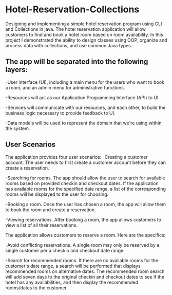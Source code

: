 # Hotel-Reservation-Collections
Designing and implementing a simple hotel reservation program using CLI and Collections in java.
The hotel reservation application will allow customers to find and book a hotel room based on room availability. 
In this project I demonstrated the ability to design classes using OOP, organize and process data with collections, and use common Java types.

## The app will be separated into the following layers:
  -User interface (UI), including a main menu for the users who want to book a room, and an admin menu for administrative functions.
 
  -Resources will act as our Application Programming Interface (API) to UI.
  
  -Services will communicate with our resources, and each other, to build the business logic necessary to provide feedback to UI.
  
  -Data models will be used to represent the domain that we're using within the system.
  
## User Scenarios
The application provides four user scenarios:
  -Creating a customer account. The user needs to first create a customer account before they can create a reservation.
  
  -Searching for rooms. The app should allow the user to search for available rooms based on provided checkin and checkout dates. If the application has available rooms for the      specified date range, a list of the corresponding rooms will be displayed to the user for choosing.
  
  -Booking a room. Once the user has chosen a room, the app will allow them to book the room and create a reservation.
  
  -Viewing reservations. After booking a room, the app allows customers to view a list of all their reservations.

The application allows customers to reserve a room. Here are the specifics:

  -Avoid conflicting reservations. A single room may only be reserved by a single customer per a checkin and checkout date range.
  
  -Search for recommended rooms. If there are no available rooms for the customer's date range, a search will be performed that displays recommended rooms on alternative dates.
  The   recommended room search will add seven days to the original checkin and checkout dates to see if the hotel has any availabilities, and then display the recommended  
  rooms/dates     to the customer.
